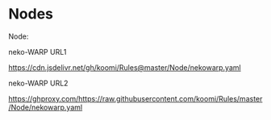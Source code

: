 # Nodes


Node:

neko-WARP URL1

https://cdn.jsdelivr.net/gh/koomi/Rules@master/Node/nekowarp.yaml


neko-WARP URL2

https://ghproxy.com/https://raw.githubusercontent.com/koomi/Rules/master/Node/nekowarp.yaml
